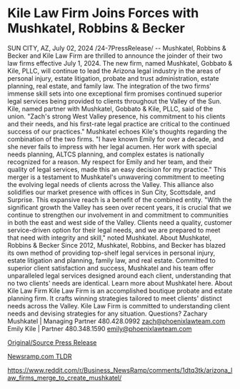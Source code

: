 # Kile Law Firm Joins Forces with Mushkatel, Robbins & Becker

SUN CITY, AZ, July 02, 2024 /24-7PressRelease/ -- Mushkatel, Robbins & Becker and Kile Law Firm are thrilled to announce the joinder of their two law firms effective July 1, 2024. The new firm, named Mushkatel, Gobbato & Kile, PLLC, will continue to lead the Arizona legal industry in the areas of personal injury, estate litigation, probate and trust administration, estate planning, real estate, and family law. The integration of the two firms' immense skill sets into one exceptional firm promises continued superior legal services being provided to clients throughout the Valley of the Sun.  Kile, named partner with Mushkatel, Gobbato & Kile, PLLC, said of the union. "Zach's strong West Valley presence, his commitment to his clients and their needs, and his first-rate legal practice are critical to the continued success of our practices."  Mushkatel echoes Kile's thoughts regarding the combination of the two firms. "I have known Emily for over a decade, and she never fails to impress with her legal acumen. Her work with special needs planning, ALTCS planning, and complex estates is nationally recognized for a reason. My respect for Emily and her team, and their quality of legal services, made this an easy decision for my practice."  This merger is a testament to Mushkatel's unwavering commitment to meeting the evolving legal needs of clients across the Valley. This alliance also solidifies our market presence with offices in Sun City, Scottsdale, and Surprise. This expansive reach is a benefit of the combined entity. "With the significant growth the Valley has seen over recent years, it is crucial that we continue to strengthen our involvement in and commitment to communities in both the east and west side of the Valley. Clients need a quality, customer service-driven option for their legal needs, and we are prepared to meet that need with integrity and skill," noted Mushkatel.  About Mushkatel, Robbins & Becker  Since 2012, Mushkatel, Robbins, and Becker has blazed its own method of providing top-shelf legal services in personal injury, estate litigation and planning, family law, and real estate. Committed to superior client satisfaction and success, Mushkatel and his team offer unparalleled legal services designed around each client, understanding that no two clients' needs are identical. Learn more about Mushkatel here.  About Kile Law Firm  Kile Law Firm is an accomplished boutique probate and estate planning firm. It crafts winning strategies tailored to meet clients' distinct needs across the Valley. Kile Law Firm is committed to understanding client needs and devising strategies for any situation.  Questions?  Zachary Mushkatel | Managing Partner  480.428.0992  zach@phoenixlawteam.com   Emily Kile | Partner  480.348.1590  emily@phoenixlawteam.com 

[Original/Source Press Release](https://www.24-7pressrelease.com/press-release/512198/kile-law-firm-joins-forces-with-mushkatel-robbins-becker)
                    

[Newsramp.com TLDR](None) 

https://www.reddit.com/r/Business_NewsRamp/comments/1dtq3tk/arizona_law_firms_merge_to_create_mushkatel/